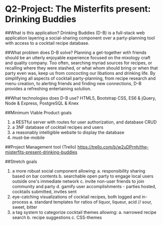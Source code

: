# Q2-Project: The Misterfits present: Drinking Buddies

##What is this application?
Drinking Buddies (D-B) is a full-stack web application layering a social-sharing component over a party-planning tool with access to a cocktail recipe database.

##What problem does D-B solve?
Planning a get-together with friends should be an utterly enjoyable experience focused on the mixology craft and quality company. Too often, searching myriad sources for recipes, or recalling where they were stashed, or what whom should bring or when that party even was, keep us from concocting our libations and drinking life. By simplifying all aspects of cocktail party-planning, from recipe research and menu creation, to alerting friends and finding new connections, D-B provides a refreshing entertaining solution.

##What technologies does D-B use?
HTML5, Bootstrap CSS, ES6 & jQuery, Node & Express, PostgreSQL & Knex

##Minimum Viable Product goals
1. a RESTful server with routes for user authorization, and database CRUD
2. a 3NF database of cocktail recipes and users
3. a reasonably intelligible website to display the database
4. must-be-mobile

##Project Management tool (Trello)
<https://trello.com/b/w2uDPrnh/the-misterfits-present-drinking-buddies>

##Stretch goals
1. a more robust social component allowing:
  a. responsibility sharing based on bar contents
  b. searchable open party to engage local users outside one's immediate network
  c. invite non-user friends to join community and party
  d. gamify user accomplishments - parties hosted, cocktails submitted, invites sent
2. eye-catching visualizations of cocktail recipes, both logged and in-process
  a. standard templates for ratios of liquor, liqueur, acid // sour, sweet, bitter
3. a tag system to categorize cocktail themes allowing:
  a. narrowed recipe search
  b. recipe suggestions
  c. CSS-themes
